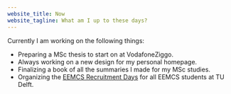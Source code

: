 ```yaml
---
website_title: Now
website_tagline: What am I up to these days?
---
```


Currently I am working on the following things:

<!-- * Finishing off the last few courses of my studies. -->
* Preparing a MSc thesis to start on at VodafoneZiggo.
* Always working on a new design for my personal homepage.
* Finalizing a book of all the summaries I made for my MSc studies.
* Organizing the [EEMCS Recruitment Days](https://www.eemcs.com) for all EEMCS students at TU Delft.